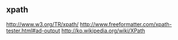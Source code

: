 ## xpath
http://www.w3.org/TR/xpath/
http://www.freeformatter.com/xpath-tester.html#ad-output
http://ko.wikipedia.org/wiki/XPath